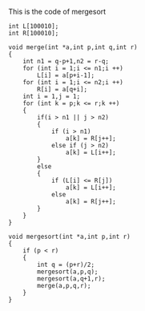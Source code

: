 This is the code of mergesort
    
    int L[100010];
    int R[100010];

    void merge(int *a,int p,int q,int r)
    {
        int n1 = q-p+1,n2 = r-q;    
        for (int i = 1;i <= n1;i ++)
            L[i] = a[p+i-1];
        for (int i = 1;i <= n2;i ++)
            R[i] = a[q+i];
        int i = 1,j = 1;
        for (int k = p;k <= r;k ++)
        {
            if(i > n1 || j > n2)
            {
                if (i > n1)
                    a[k] = R[j++];
                else if (j > n2)
                    a[k] = L[i++];
            }   
            else
            {
                if (L[i] <= R[j])
                    a[k] = L[i++];
                else
                    a[k] = R[j++];
            }
        }
    }

    void mergesort(int *a,int p,int r)
    {
        if (p < r)
        {
            int q = (p+r)/2;
            mergesort(a,p,q);
            mergesort(a,q+1,r);
            merge(a,p,q,r);
        }
    }